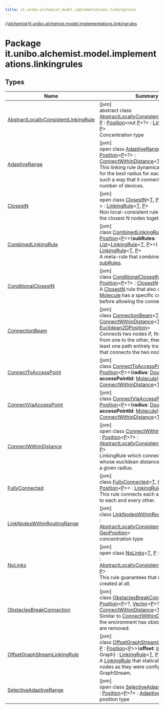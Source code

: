 ```yaml
---
title: it.unibo.alchemist.model.implementations.linkingrules
---
```

//[alchemist](../../index.html)/[it.unibo.alchemist.model.implementations.linkingrules](index.html)



# Package it.unibo.alchemist.model.implementations.linkingrules



## Types


| Name | Summary |
|---|---|
| [AbstractLocallyConsistentLinkingRule](-abstract-locally-consistent-linking-rule/index.html) | [jvm]<br>abstract class [AbstractLocallyConsistentLinkingRule](-abstract-locally-consistent-linking-rule/index.html)<[T](-abstract-locally-consistent-linking-rule/index.html), [P](-abstract-locally-consistent-linking-rule/index.html) : [Position](../it.unibo.alchemist.model.interfaces/-position/index.html)<out [P](../it.unibo.alchemist/-supported-incarnations/get.html)>?> : [LinkingRule](../it.unibo.alchemist.model.interfaces/-linking-rule/index.html)<[T](../it.unibo.alchemist/-supported-incarnations/get.html), [P](../it.unibo.alchemist/-supported-incarnations/get.html)> <br>Concentration type |
| [AdaptiveRange](-adaptive-range/index.html) | [jvm]<br>open class [AdaptiveRange](-adaptive-range/index.html)<[T](-adaptive-range/index.html), [P](-adaptive-range/index.html) : [Position](../it.unibo.alchemist.model.interfaces/-position/index.html)<[P](../it.unibo.alchemist/-supported-incarnations/get.html)>?> : [ConnectWithinDistance](-connect-within-distance/index.html)<[T](../it.unibo.alchemist/-supported-incarnations/get.html), [P](../it.unibo.alchemist/-supported-incarnations/get.html)> <br>This linking rule dynamically searches for the best radius for each device, in such a way that it connects to a certain number of devices. |
| [ClosestN](-closest-n/index.html) | [jvm]<br>open class [ClosestN](-closest-n/index.html)<[T](-closest-n/index.html), [P](-closest-n/index.html) : [Position](../it.unibo.alchemist.model.interfaces/-position/index.html)<[P](../it.unibo.alchemist/-supported-incarnations/get.html)>?> : [LinkingRule](../it.unibo.alchemist.model.interfaces/-linking-rule/index.html)<[T](../it.unibo.alchemist/-supported-incarnations/get.html), [P](../it.unibo.alchemist/-supported-incarnations/get.html)> <br>Non local-consistent rule that connect the closest N nodes together. |
| [CombinedLinkingRule](-combined-linking-rule/index.html) | [jvm]<br>class [CombinedLinkingRule](-combined-linking-rule/index.html)<[T](-combined-linking-rule/index.html), [P](-combined-linking-rule/index.html) : [Position](../it.unibo.alchemist.model.interfaces/-position/index.html)<[P](-combined-linking-rule/index.html)>>(**subRules**: [List](https://kotlinlang.org/api/latest/jvm/stdlib/kotlin.collections/-list/index.html)<[LinkingRule](../it.unibo.alchemist.model.interfaces/-linking-rule/index.html)<[T](-combined-linking-rule/index.html), [P](-combined-linking-rule/index.html)>>) : [LinkingRule](../it.unibo.alchemist.model.interfaces/-linking-rule/index.html)<[T](-combined-linking-rule/index.html), [P](-combined-linking-rule/index.html)> <br>A meta-rule that combines multiple [subRules](-combined-linking-rule/sub-rules.html). |
| [ConditionalClosestN](-conditional-closest-n/index.html) | [jvm]<br>class [ConditionalClosestN](-conditional-closest-n/index.html)<[T](-conditional-closest-n/index.html), [P](-conditional-closest-n/index.html) : [Position](../it.unibo.alchemist.model.interfaces/-position/index.html)<[P](../it.unibo.alchemist/-supported-incarnations/get.html)>?> : [ClosestN](-closest-n/index.html)<[T](../it.unibo.alchemist/-supported-incarnations/get.html), [P](../it.unibo.alchemist/-supported-incarnations/get.html)> <br>A [ClosestN](-closest-n/index.html) rule that also checks that a [Molecule](../it.unibo.alchemist.model.interfaces/-molecule/index.html) has a specific concentration before allowing the connection. |
| [ConnectionBeam](-connection-beam/index.html) | [jvm]<br>class [ConnectionBeam](-connection-beam/index.html)<[T](-connection-beam/index.html)> : [ConnectWithinDistance](-connect-within-distance/index.html)<[T](../it.unibo.alchemist.model.implementations.environments/-museum-hall/index.html), [Euclidean2DPosition](../it.unibo.alchemist.model.implementations.positions/-euclidean2-d-position/index.html)> <br>Connects two nodes if, throwing a beam from one to the other, there exists at least one path entirely inside the beam that connects the two nodes. |
| [ConnectToAccessPoint](-connect-to-access-point/index.html) | [jvm]<br>class [ConnectToAccessPoint](-connect-to-access-point/index.html)<[T](-connect-to-access-point/index.html), [P](-connect-to-access-point/index.html) : [Position](../it.unibo.alchemist.model.interfaces/-position/index.html)<[P](-connect-to-access-point/index.html)>>(**radius**: [Double](https://kotlinlang.org/api/latest/jvm/stdlib/kotlin/-double/index.html), **accessPointId**: [Molecule](../it.unibo.alchemist.model.interfaces/-molecule/index.html)) : [ConnectWithinDistance](-connect-within-distance/index.html)<[T](-connect-to-access-point/index.html), [P](-connect-to-access-point/index.html)> |
| [ConnectViaAccessPoint](-connect-via-access-point/index.html) | [jvm]<br>class [ConnectViaAccessPoint](-connect-via-access-point/index.html)<[T](-connect-via-access-point/index.html), [P](-connect-via-access-point/index.html) : [Position](../it.unibo.alchemist.model.interfaces/-position/index.html)<[P](-connect-via-access-point/index.html)>>(**radius**: [Double](https://kotlinlang.org/api/latest/jvm/stdlib/kotlin/-double/index.html), **accessPointId**: [Molecule](../it.unibo.alchemist.model.interfaces/-molecule/index.html)) : [ConnectWithinDistance](-connect-within-distance/index.html)<[T](-connect-via-access-point/index.html), [P](-connect-via-access-point/index.html)> |
| [ConnectWithinDistance](-connect-within-distance/index.html) | [jvm]<br>open class [ConnectWithinDistance](-connect-within-distance/index.html)<[T](-connect-within-distance/index.html), [P](-connect-within-distance/index.html) : [Position](../it.unibo.alchemist.model.interfaces/-position/index.html)<[P](../it.unibo.alchemist/-supported-incarnations/get.html)>?> : [AbstractLocallyConsistentLinkingRule](-abstract-locally-consistent-linking-rule/index.html)<[T](../it.unibo.alchemist/-supported-incarnations/get.html), [P](../it.unibo.alchemist/-supported-incarnations/get.html)> <br>LinkingRule which connects nodes whose euclidean distance is shorter than a given radius. |
| [FullyConnected](-fully-connected/index.html) | [jvm]<br>class [FullyConnected](-fully-connected/index.html)<[T](-fully-connected/index.html), [P](-fully-connected/index.html) : [Position](../it.unibo.alchemist.model.interfaces/-position/index.html)<[P](-fully-connected/index.html)>> : [LinkingRule](../it.unibo.alchemist.model.interfaces/-linking-rule/index.html)<[T](-fully-connected/index.html), [P](-fully-connected/index.html)> <br>This rule connects each and every node to each and every other. |
| [LinkNodesWithinRoutingRange](-link-nodes-within-routing-range/index.html) | [jvm]<br>class [LinkNodesWithinRoutingRange](-link-nodes-within-routing-range/index.html)<[T](-link-nodes-within-routing-range/index.html)> : [AbstractLocallyConsistentLinkingRule](-abstract-locally-consistent-linking-rule/index.html)<[T](https://docs.oracle.com/javase/8/docs/api/java/lang/Iterable.html), [GeoPosition](../it.unibo.alchemist.model.interfaces/-geo-position/index.html)> <br>concentration type |
| [NoLinks](-no-links/index.html) | [jvm]<br>open class [NoLinks](-no-links/index.html)<[T](-no-links/index.html), [P](-no-links/index.html) : [Position](../it.unibo.alchemist.model.interfaces/-position/index.html)<[P](../it.unibo.alchemist/-supported-incarnations/get.html)>?> : [AbstractLocallyConsistentLinkingRule](-abstract-locally-consistent-linking-rule/index.html)<[T](../it.unibo.alchemist/-supported-incarnations/get.html), [P](../it.unibo.alchemist/-supported-incarnations/get.html)> <br>This rule guarantees that no links are created at all. |
| [ObstaclesBreakConnection](-obstacles-break-connection/index.html) | [jvm]<br>class [ObstaclesBreakConnection](-obstacles-break-connection/index.html)<[T](-obstacles-break-connection/index.html), [P](-obstacles-break-connection/index.html) : [Position](../it.unibo.alchemist.model.interfaces/-position/index.html)<[P](../it.unibo.alchemist/-supported-incarnations/get.html)>?, [Vector](../it.unibo.alchemist.model.interfaces.geometry/-vector/index.html)<[P](../it.unibo.alchemist/-supported-incarnations/get.html)>?> : [ConnectWithinDistance](-connect-within-distance/index.html)<[T](../it.unibo.alchemist/-supported-incarnations/get.html), [P](../it.unibo.alchemist/-supported-incarnations/get.html)> <br>Similar to [ConnectWithinDistance](-connect-within-distance/index.html), but if the environment has obstacles, the links are removed. |
| [OffsetGraphStreamLinkingRule](-offset-graph-stream-linking-rule/index.html) | [jvm]<br>class [OffsetGraphStreamLinkingRule](-offset-graph-stream-linking-rule/index.html)<[T](-offset-graph-stream-linking-rule/index.html), [P](-offset-graph-stream-linking-rule/index.html) : [Position](../it.unibo.alchemist.model.interfaces/-position/index.html)<[P](-offset-graph-stream-linking-rule/index.html)>>(**offset**: [Int](https://kotlinlang.org/api/latest/jvm/stdlib/kotlin/-int/index.html), **graph**: Graph) : [LinkingRule](../it.unibo.alchemist.model.interfaces/-linking-rule/index.html)<[T](-offset-graph-stream-linking-rule/index.html), [P](-offset-graph-stream-linking-rule/index.html)> <br>A [LinkingRule](../it.unibo.alchemist.model.interfaces/-linking-rule/index.html) that statically connects nodes as they were configured by GraphStream. |
| [SelectiveAdaptiveRange](-selective-adaptive-range/index.html) | [jvm]<br>open class [SelectiveAdaptiveRange](-selective-adaptive-range/index.html)<[T](-selective-adaptive-range/index.html), [P](-selective-adaptive-range/index.html) : [Position](../it.unibo.alchemist.model.interfaces/-position/index.html)<[P](../it.unibo.alchemist.model/-s-a-p-e-r-e-incarnation/index.html)>?> : [AdaptiveRange](-adaptive-range/index.html)<[T](../it.unibo.alchemist.model.implementations.conditions/-abstract-condition/index.html), [P](../it.unibo.alchemist.model/-s-a-p-e-r-e-incarnation/index.html)> <br>position type |

